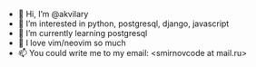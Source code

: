 - 👋 Hi, I’m @akvilary
- 👀 I’m interested in python, postgresql, django, javascript
- 🌱 I’m currently learning postgresql
- 💞️ I love vim/neovim so much
- 📫 You could write me to my email: \<smirnovcode at mail.ru\>

